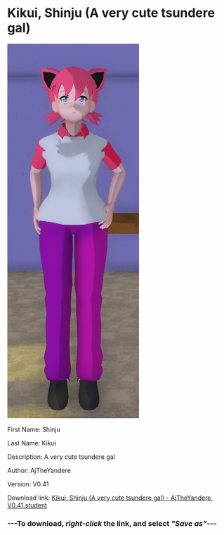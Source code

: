 # Kikui, Shinju (A very cute tsundere gal)

<img src = "https://raw.githubusercontent.com/Arbiter1223/Daigaku-Gurashi-Custom-Students/master/Students/Files/Kikui%2C%20Shinju%20(A%20very%20cute%20tsundere%20gal).png">

First Name: Shinju

Last Name: Kikui

Description: A very cute tsundere gal

Author: AjTheYandere

Version: V0.41

Download link: <a href="https://raw.githubusercontent.com/Arbiter1223/Daigaku-Gurashi-Custom-Students/master/Students/Files/Kikui%2C%20Shinju%20(A%20very%20cute%20tsundere%20gal)%20-%20AjTheYandere%2C%20V0.41.student">Kikui, Shinju (A very cute tsundere gal) - AjTheYandere, V0.41.student</a>

### ---**To download, _right-click_ the link, and select _"Save as"_**---
